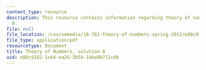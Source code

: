 ```yaml
---
content_type: resource
description: This resource contains information regarding theory of numbers, solution
  8.
file: null
file_location: /coursemedia/18-781-theory-of-numbers-spring-2012/e86c91821c64ea263b5414ba9b711cd8_MIT18_781S12_pset8sol.pdf
file_type: application/pdf
resourcetype: Document
title: Theory of Numbers, solution 8
uid: e86c9182-1c64-ea26-3b54-14ba9b711cd8
---
```

